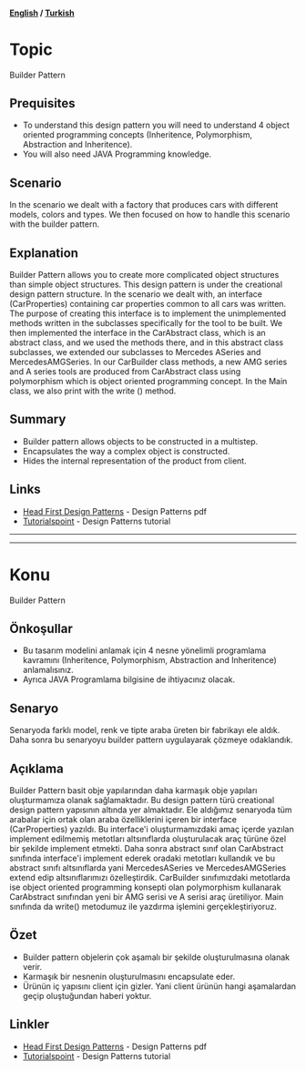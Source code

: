 #### [English](#topic) / [Turkish](#konu)
# Topic

Builder Pattern

## Prequisites

* To understand this design pattern you will need to understand 4 object oriented programming concepts (Inheritence, Polymorphism, Abstraction and Inheritence). 
* You will also need JAVA Programming knowledge.

## Scenario

In the scenario we dealt with a factory that produces cars with different models, colors and types. We then focused on how to handle this scenario with the builder pattern.

## Explanation

Builder Pattern allows you to create more complicated object structures than simple object structures. This design pattern is under the creational design pattern structure.
In the scenario we dealt with, an interface (CarProperties) containing car properties common to all cars was written. The purpose of creating this interface is to implement the unimplemented methods written in the subclasses specifically for the tool to be built. We then implemented the interface in the CarAbstract class, which is an abstract class, and we used the methods there, and in this abstract class subclasses, we extended our subclasses to Mercedes ASeries and MercedesAMGSeries. In our CarBuilder class methods, a new AMG series and A series tools are produced from CarAbstract class using polymorphism which is object oriented programming concept. In the Main class, we also print with the write () method.

## Summary

* Builder pattern allows objects to be constructed in a multistep.
* Encapsulates the way a complex object is constructed.
* Hides the internal representation of the product from client.

## Links

* [Head First Design Patterns](https://github.com/kanastasov/Advanced-Java-Programming--First-Semeste-/blob/master/Design%20Patterns%20For%20Dummies%20%26%20HeadFirst/head%20first%20design%20patterns%20-%20ora%202004.pdf) - Design Patterns pdf
* [Tutorialspoint](https://www.tutorialspoint.com/design_pattern/builder_pattern.htm) - Design Patterns tutorial

---
---

# Konu

Builder Pattern

## Önkoşullar

* Bu tasarım modelini anlamak için 4 nesne yönelimli programlama kavramını (Inheritence, Polymorphism, Abstraction and Inheritence) anlamalısınız. 
* Ayrıca JAVA Programlama bilgisine de ihtiyacınız olacak.

## Senaryo

Senaryoda farklı model, renk ve tipte araba üreten bir fabrikayı ele aldık. Daha sonra bu senaryoyu builder pattern uygulayarak çözmeye odaklandık.

## Açıklama

Builder Pattern basit obje yapılarından daha karmaşık obje yapıları oluşturmamıza olanak sağlamaktadır. Bu design pattern türü creational design pattern yapısının altında yer almaktadır.
Ele aldığımız senaryoda tüm arabalar için ortak olan araba özelliklerini içeren bir interface (CarProperties) yazıldı. Bu interface'i oluşturmamızdaki amaç içerde yazılan implement edilmemiş metotları altsınıflarda oluşturulacak araç türüne özel bir şekilde implement etmekti. Daha sonra abstract sınıf olan CarAbstract sınıfında interface'i implement ederek oradaki metotları kullandık ve bu abstract sınıfı altsınıflarda yani MercedesASeries ve MercedesAMGSeries extend edip altsınıflarımızı özelleştirdik. CarBuilder sınıfımızdaki metotlarda ise object oriented programming konsepti olan polymorphism kullanarak CarAbstract sınıfından yeni bir AMG serisi ve A serisi araç üretiliyor. Main sınıfında da write() metodumuz ile yazdırma işlemini gerçekleştiriyoruz.

## Özet

* Builder pattern objelerin çok aşamalı bir şekilde oluşturulmasına olanak verir.
* Karmaşık bir nesnenin oluşturulmasını encapsulate eder.
* Ürünün iç yapısını client için gizler. Yani client ürünün hangi aşamalardan geçip oluştuğundan haberi yoktur.

## Linkler

* [Head First Design Patterns](https://github.com/kanastasov/Advanced-Java-Programming--First-Semeste-/blob/master/Design%20Patterns%20For%20Dummies%20%26%20HeadFirst/head%20first%20design%20patterns%20-%20ora%202004.pdf) - Design Patterns pdf
* [Tutorialspoint](https://www.tutorialspoint.com/design_pattern/builder_pattern.htm) - Design Patterns tutorial
